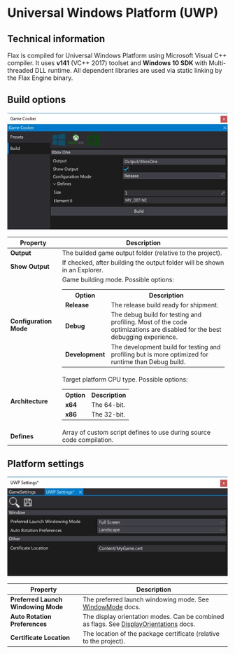 # Universal Windows Platform (UWP)

## Technical information

Flax is compiled for Universal Windows Platform using Microsoft Visual C++ compiler. It uses **v141** (VC\+\+ 2017) toolset and **Windows 10 SDK** with Multi-threaded DLL runtime. All dependent libraries are used via static linking by the Flax Engine binary.

## Build options

![Build Options](media/build-xbox-one.jpg)

| Property | Description |
|--------|--------|
| **Output** | The builded game output folder (relative to the project). |
| **Show Output** | If checked, after building the output folder will be shown in an Explorer. |
| **Configuration Mode** | Game building mode. Possible options: <table><tbody><tr><th>Option</th><th>Description</th></tr><tr><td>**Release**</td><td>The release build ready for shipment.</td></tr><tr><td>**Debug**</td><td>The debug build for testing and profiling. Most of the code optimizations are disabled for the best debugging experience.</td></tr><tr><td>**Development**</td><td>The development build for testing and profiling but is more optimized for runtime than Debug build.</td></tr></tbody></table>|
| **Architecture** | Target platform CPU type. Possible options: <table><tbody><tr><th>Option</th><th>Description</th></tr><tr><td>**x64**</td><td>The 64-bit.</td></tr><tr><td>**x86**</td><td>The 32-bit.</td></tr></tbody></table>|
| **Defines** | Array of custom script defines to use during source code compilation. |

## Platform settings

![Settings](media/settings-uwp.jpg)

| Property | Description |
|--------|--------|
| **Preferred Launch Windowing Mode** | The preferred launch windowing mode. See [WindowMode](https://docs.flaxengine.com/api/FlaxEditor.Content.Settings.UWPPlatformSettings.WindowMode.html) docs. |
| **Auto Rotation Preferences** | The display orientation modes. Can be combined as flags. See [DisplayOrientations](https://docs.flaxengine.com/api/FlaxEditor.Content.Settings.UWPPlatformSettings.DisplayOrientations.html) docs. |
| **Certificate Location** | The location of the package certificate (relative to the project). |
